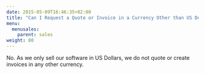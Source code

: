 ```yaml
---
date: 2015-05-09T16:46:35+02:00
title: "Can I Request a Quote or Invoice in a Currency Other than US Dollars?"
menu:
  menusales:
    parent: sales
weight: 80
---
```


No. As we only sell our software in US Dollars, we do not quote or create invoices in any other currency.